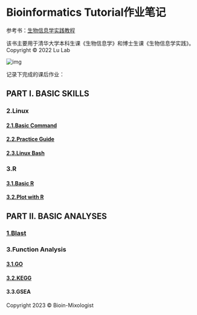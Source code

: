 # Bioinformatics Tutorial作业笔记

参考书：[生物信息学实践教程](https://book.ncrnalab.org/teaching/)

该书主要用于清华大学本科生课《生物信息学》和博士生课《生物信息学实践》。
Copyright © 2022 Lu Lab

![img](https://859511096-files.gitbook.io/~/files/v0/b/gitbook-x-prod.appspot.com/o/spaces%2F-LPVsf5VZbQ7h14X29qW%2Fuploads%2FPesmdI3KlFJcF8iwkGAJ%2FHelix.png?alt=media&token=9dfa533c-6468-4342-8f14-0bc8134205db)

记录下完成的课后作业：
## PART I. BASIC SKILLS
### 2.Linux
#### [2.1.Basic Command](https://github.com/Bioin-Mixologist/Bioinformatics_Tutorial/blob/main/PART%20I%3A%202.1.Basic%20Command.md)
#### [2.2.Practice Guide](https://github.com/Bioin-Mixologist/Bioinformatics_Tutorial/blob/main/PART%20I%3A%202.2.Practice%20Guide.md)
#### [2.3.Linux Bash](https://github.com/Bioin-Mixologist/Bioinformatics_Tutorial/blob/main/PART%20I%3A%202.3.Linux%20Bash.md)
### 3.R
#### [3.1.Basic R](https://github.com/Bioin-Mixologist/Bioinformatics_Tutorial/blob/main/PART%20I%3A%203.1.R%20Basics.md)
#### [3.2.Plot with R](https://github.com/Bioin-Mixologist/Bioinformatics_Tutorial/blob/main/PART%20I%3A%203.2.Plot%20With%20R.md)
## PART II. BASIC ANALYSES
### [1.Blast](https://github.com/Bioin-Mixologist/Bioinformatics_Tutorial/blob/main/PART%20II:%201.Blast.md)
### 3.Function Analysis
#### [3.1.GO](https://github.com/Bioin-Mixologist/Bioinformatics_Tutorial/blob/main/PART%20II%3A%203.1.GO.md)
#### [3.2.KEGG](https://github.com/Bioin-Mixologist/Bioinformatics_Tutorial/blob/main/PART%20II%3A%203.2.KEGG.md)
#### 3.3.GSEA

Copyright 2023 © Bioin-Mixologist
